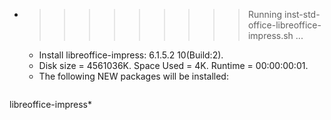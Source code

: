 * >>>>>>>>> Running inst-std-office-libreoffice-impress.sh ...
  * Install libreoffice-impress: 6.1.5.2 10(Build:2).
  * Disk size = 4561036K. Space Used = 4K. Runtime = 00:00:00:01.
  * The following NEW packages will be installed:
  ```bash
libreoffice-impress*
  ```
